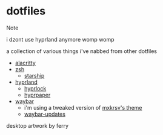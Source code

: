 # dotfiles

> [!NOTE]  
> i dzont use hyprland anymore womp womp

a collection of various things i've nabbed from other dotfiles

- [alacritty](https://github.com/alacritty/alacritty)
- [zsh](https://www.zsh.org/)
  - [starship](https://starship.rs/)
- [hyprland](https://github.com/hyprwm/Hyprland)
  - [hyprlock](https://github.com/hyprwm/hyprlock)
  - [hyprpaper](https://github.com/hyprwm/hyprpaper)
- [waybar](https://github.com/Alexays/Waybar)
  - i'm using a tweaked version of [mxkrsv's theme](https://github.com/mxkrsv/dotfiles/tree/master/.config/waybar)
  - [waybar-updates](https://github.com/savely-krasovsky/waybar-updates)

desktop artwork by ferry
